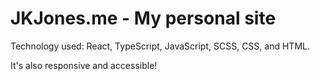# JKJones.me - My personal site

Technology used: React, TypeScript, JavaScript, SCSS, CSS, and HTML.

It's also responsive and accessible!
